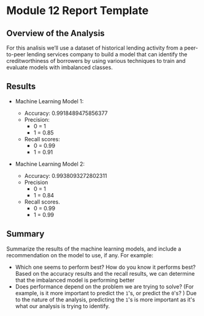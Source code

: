 # Module 12 Report Template

## Overview of the Analysis

For this analisis we’ll use a dataset of historical lending activity from a peer-to-peer lending services company to build a model that can identify the creditworthiness of borrowers by using various techniques to train and evaluate models with imbalanced classes.

## Results


* Machine Learning Model 1:
  * Accuracy: 0.9918489475856377
  * Precision:
      * 0 = 1
      * 1 = 0.85
  * Recall scores:
      * 0 = 0.99
      * 1 = 0.91     

* Machine Learning Model 2:
  * Accuracy: 0.9938093272802311
  * Precision
      * 0 = 1
      * 1 = 0.84
  * Recall scores.
      * 0 = 0.99
      * 1 = 0.99
      
## Summary

Summarize the results of the machine learning models, and include a recommendation on the model to use, if any. For example:
* Which one seems to perform best? How do you know it performs best?
Based on the accuracy results and the recall results, we can determine that the imbalanced model is performing better
* Does performance depend on the problem we are trying to solve? (For example, is it more important to predict the `1`'s, or predict the `0`'s? )
Due to the nature of the analysis, predicting the `1`'s is more important as it's what our analysis is trying to identify.

